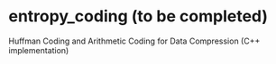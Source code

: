 # entropy_coding (to be completed)
Huffman Coding and Arithmetic Coding for Data Compression (C++ implementation)
